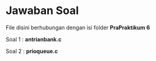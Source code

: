 # Jawaban Soal

File disini berhubungan dengan isi folder **PraPraktikum 6**

Soal 1 : **antrianbank.c**

Soal 2 : **prioqueue.c**
